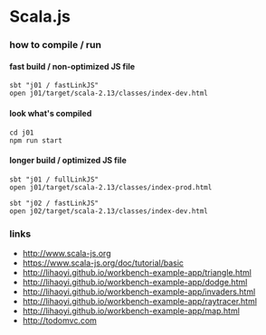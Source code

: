 # Scala.js

### how to compile / run

#### fast build / non-optimized JS file
```shell
sbt "j01 / fastLinkJS"
open j01/target/scala-2.13/classes/index-dev.html
```

#### look what's compiled
```shell
cd j01
npm run start
```

#### longer build / optimized JS file
```shell
sbt "j01 / fullLinkJS"
open j01/target/scala-2.13/classes/index-prod.html
```

```shell
sbt "j02 / fastLinkJS"
open j02/target/scala-2.13/classes/index-dev.html
```

### links

- http://www.scala-js.org
- https://www.scala-js.org/doc/tutorial/basic
- http://lihaoyi.github.io/workbench-example-app/triangle.html
- http://lihaoyi.github.io/workbench-example-app/dodge.html
- http://lihaoyi.github.io/workbench-example-app/invaders.html
- http://lihaoyi.github.io/workbench-example-app/raytracer.html
- http://lihaoyi.github.io/workbench-example-app/map.html
- http://todomvc.com
